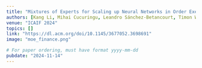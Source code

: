 ```yaml
---
title: "Mixtures of Experts for Scaling up Neural Networks in Order Execution"
authors: [Kang Li, Mihai Cucuringu, Leandro Sánchez-Betancourt, Timon Willi]
venue: "ICAIF 2024"
topics: []
link: "https://dl.acm.org/doi/10.1145/3677052.3698691"
image: "moe_finance.png"

# For paper ordering, must have format yyyy-mm-dd
pubdate: "2024-11-14"
---
```

